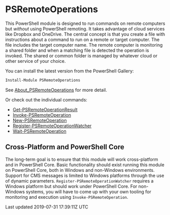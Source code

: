 # PSRemoteOperations

This PowerShell module is designed to run commands on remote computers but _without_ using PowerShell remoting. It takes advantage of cloud services like Dropbox and OneDrive. The central concept is that you create a file with instructions about a command to run on a remote or target computer. The file includes the target computer name. The remote computer is monitoring a shared folder and when a matching file is detected the operation is invoked. The shared or common folder is managed by whatever cloud or other service of your choice.

You can install the latest version from the PowerShell Gallery:

```powershell
Install-Module PSRemoteOperations
```

See [About_PSRemoteOperations](docs/about_PSRemoteOperations.md) for more detail.

Or check out the individual commands:

+ [Get-PSRemoteOperationResult](docs/Get-PSRemoteOperationResult.md)
+ [Invoke-PSRemoteOperation](docs/Invoke-PSRemoteOperation.md)
+ [New-PSRemoteOperation](docs/New-PSRemoteOperation.md)
+ [Register-PSRemoteOperationWatcher](docs/Register-PSRemoteOperationWatcher.md)
+ [Wait-PSRemoteOperation](docs/Wait-PSRemoteOperation.md)

## Cross-Platform and PowerShell Core

The long-term goal is to ensure that this module will work cross-platform and in PowerShell Core. Basic functionality should exist running this module on PowerShell Core, both in Windows and non-Windows environments. Support for CMS messages is limited to Windows platforms through the use of dynamic parameters. `Register-PSRemoteOperationWatcher` requires a Windows platform but should work under PowerShell Core. For non-Windows systems, you will have to come up with your own tooling for monitoring and execution using `Invoke-PSRemoteOperation`.

Last updated 2019-07-31 17:39:11Z UTC
